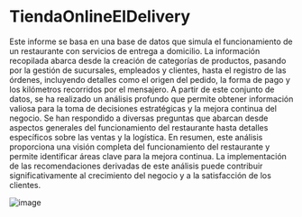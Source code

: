# TiendaOnlineElDelivery
Este informe se basa en una base de datos que simula el funcionamiento de un restaurante con servicios de entrega a domicilio. La información recopilada abarca desde la creación de categorías de productos, pasando por la gestión de sucursales, empleados y clientes, hasta el registro de las órdenes, incluyendo detalles como el origen del pedido, la forma de pago y los kilómetros recorridos por el mensajero.
A partir de este conjunto de datos, se ha realizado un análisis profundo que permite obtener información valiosa para la toma de decisiones estratégicas y la mejora continua del negocio. Se han respondido a diversas preguntas que abarcan desde aspectos generales del funcionamiento del restaurante hasta detalles específicos sobre las ventas y la logística.
En resumen, este análisis proporciona una visión completa del funcionamiento del restaurante y permite identificar áreas clave para la mejora continua. La implementación de las recomendaciones derivadas de este análisis puede contribuir significativamente al crecimiento del negocio y a la satisfacción de los clientes.

![image](https://github.com/user-attachments/assets/987480d7-c461-40b9-91bf-88c3adc1f2ec)
